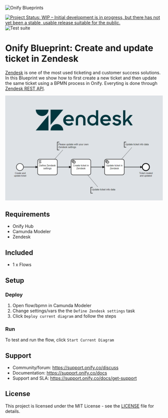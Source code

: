 ![Onify Blueprints](https://files.readme.io/8ba3f14-onify-blueprints-logo.png)

[![Project Status: WIP – Initial development is in progress, but there has not yet been a stable, usable release suitable for the public.](https://www.repostatus.org/badges/latest/wip.svg)](https://www.repostatus.org/#wip)
![Test suite](https://github.com/onify/blueprint-zendesk-create-update-ticket/workflows/Test%20suite/badge.svg)

# Onify Blueprint: Create and update ticket in Zendesk

[Zendesk](https://zendesk.com/) is one of the most used ticketing and customer success solutions. In this Blueprint we show how to first create a new ticket and then update the same ticket using a BPMN process in Onify. Everyting is done through [Zendesk REST API](https://developer.zendesk.com/api-reference/).

![Onify Blueprint: Create and update ticket in Zendesk](flow.png "Flow")

## Requirements

* Onify Hub  
* Camunda Modeler
* Zendesk 

## Included

* 1 x Flows

## Setup

### Deploy

1. Open flow/bpmn in Camunda Modeler
2. Change settings/vars the the `Define Zendesk settings` task
4. Click `Deploy current diagram` and follow the steps

### Run 

To test and run the flow, click `Start Current Diagram`

## Support

* Community/forum: https://support.onify.co/discuss
* Documentation: https://support.onify.co/docs
* Support and SLA: https://support.onify.co/docs/get-support

## License

This project is licensed under the MIT License - see the [LICENSE](LICENSE) file for details.
